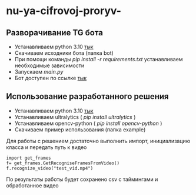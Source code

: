 # nu-ya-cifrovoj-proryv-
## Разворачивание TG бота
* Устанавливаем python 3.10 [тык](https://www.python.org/downloads/release/python-3100/)
* Скачиваем исходники бота (папка bot)
* При помощи команды _pip install -r requirements.txt_ устанавливаем необходимые зависимости
* Запускаем _main.py_
* Бот доступен по ссылке [тык](https://t.me/nu_ya_cifrovoj_proryv_bot)
  
## Использование разработанного решения
* Устанавливаем python 3.10 [тык](https://www.python.org/downloads/release/python-3100/)
* Устанавливаем ultralytics ( _pip install ultralytics_ )
* Устанавливаем opencv-python ( _pip install opencv-python_ )
* Скачиваем пример использования (папка example)

Для работы с решением достаточно выполнить импорт, инициализацию класса и передать путь к видео
 ```
import get_frames
f= get_frames.GetRecogniseFramesFromVideo()
f.recognize_video("test_vid.mp4")
```
По результаты работы будет сохранено csv с таймингами и обработанное видео
